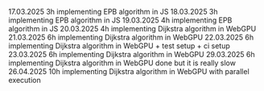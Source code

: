 17.03.2025 3h implementing EPB algorithm in JS
18.03.2025 3h implementing EPB algorithm in JS
19.03.2025 4h implementing EPB algorithm in JS
20.03.2025 4h implementing Dijkstra algorithm in WebGPU
21.03.2025 6h implementing Dijkstra algorithm in WebGPU
22.03.2025 6h implementing Dijkstra algorithm in WebGPU + test setup + ci setup
23.03.2025 6h implementing Dijkstra algorithm in WebGPU
29.03.2025 6h implementing Dijkstra algorithm in WebGPU done but it is really slow
26.04.2025 10h implementing Dijkstra algorithm in WebGPU with parallel execution
